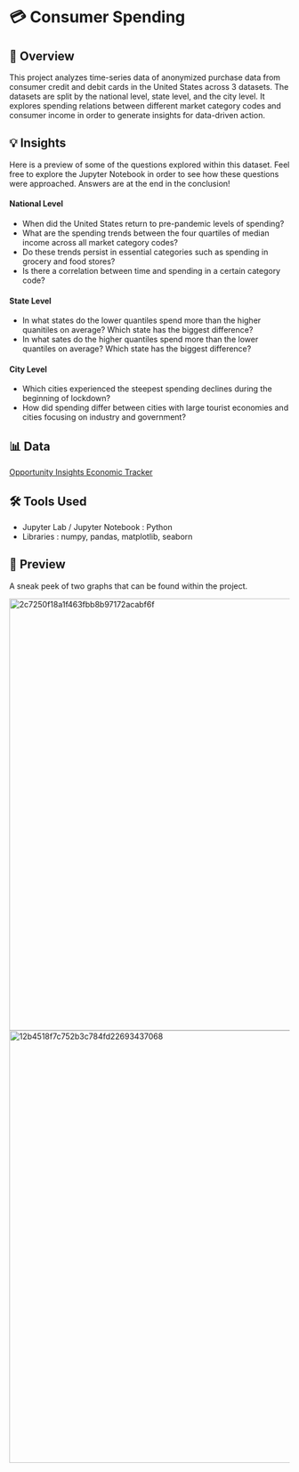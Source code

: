 # 💳 Consumer Spending

## 📰 Overview
This project analyzes time-series data of anonymized purchase data from consumer credit and debit cards in the United States across 3 datasets. The datasets are split by the national level, state level, and the city level. It explores spending relations between different market category codes and consumer income in order to generate insights for data-driven action.

## 💡 Insights
Here is a preview of some of the questions explored within this dataset. Feel free to explore the Jupyter Notebook in order to see how these questions were approached. Answers are at the end in the conclusion!

#### National Level
- When did the United States return to pre-pandemic levels of spending?
- What are the spending trends between the four quartiles of median income across all market category codes?
- Do these trends persist in essential categories such as spending in grocery and food stores?
- Is there a correlation between time and spending in a certain category code?
  
#### State Level
- In what states do the lower quantiles spend more than the higher quanitiles on average? Which state has the biggest difference?
- In what sates do the higher quantiles spend more than the lower quantiles on average? Which state has the biggest difference?
  
#### City Level
- Which cities experienced the steepest spending declines during the beginning of lockdown?
- How did spending differ between cities with large tourist economies and cities focusing on industry and government?


## 📊 Data
[Opportunity Insights Economic Tracker](https://github.com/OpportunityInsights/EconomicTracker/tree/main/data)

## 🛠 Tools Used
- Jupyter Lab / Jupyter Notebook : Python
- Libraries : numpy, pandas, matplotlib, seaborn

## 🔎 Preview
A sneak peek of two graphs that can be found within the project.

<img width="1359" height="777" alt="2c7250f18a1f463fbb8b97172acabf6f" src="https://github.com/user-attachments/assets/ec9087f3-763d-4f6f-a110-a15595edd9b7" />
<img width="1361" height="778" alt="12b4518f7c752b3c784fd22693437068" src="https://github.com/user-attachments/assets/d4f39682-ac72-47be-bb0c-699786e02da0" />
